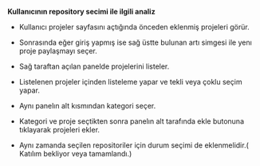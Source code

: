 **Kullanıcının repository secimi ile ilgili analiz**

-   Kullanıcı projeler sayfasını açtığında önceden eklenmiş projeleri görür.
    
-   Sonrasında eğer giriş yapmış ise sağ üstte bulunan artı simgesi ile yenı proje paylaşmayı seçer.
    
-   Sağ taraftan açılan panelde projelerini listeler.
    
-   Listelenen projeler içinden listeleme yapar ve tekli veya çoklu seçim yapar.
    
-   Aynı panelın alt kısmından kategori seçer.
    
-   Kategori ve proje seçtikten sonra panelın alt tarafında ekle butonuna tıklayarak projeleri ekler.
    
-   Aynı zamanda seçilen repositoriler için durum seçimi de eklenmelidir.( Katılım bekliyor veya tamamlandı.)

